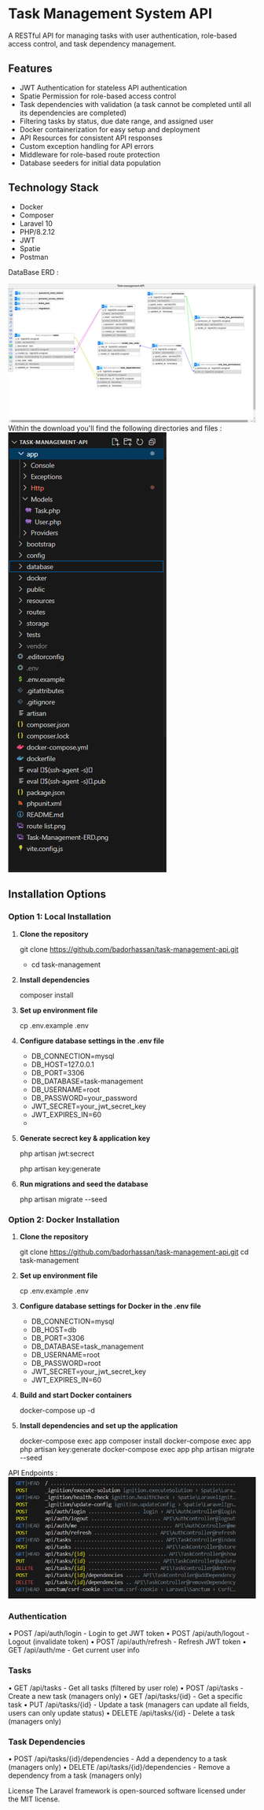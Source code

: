 # Task Management System API

A RESTful API for managing tasks with user authentication, role-based access control, and task dependency management.

## Features
- JWT Authentication for stateless API authentication
- Spatie Permission for role-based access control
- Task dependencies with validation (a task cannot be completed until all its dependencies are completed)
- Filtering tasks by status, due date range, and assigned user
- Docker containerization for easy setup and deployment
- API Resources for consistent API responses
- Custom exception handling for API errors
- Middleware for role-based route protection
- Database seeders for initial data population

## Technology Stack

- Docker
- Composer
- Laravel 10
- PHP/8.2.12
- JWT
- Spatie
- Postman

DataBase ERD :

 <img src="https://github.com/badorhassan/task-management-api/blob/main/Task-Management-ERD.png" />
Within the download you'll find the following directories and files :

 <img src="https://github.com/badorhassan/task-management-api/blob/main/app structure.png" />


## Installation Options

### Option 1: Local Installation

1. **Clone the repository**
 
   git clone https://github.com/badorhassan/task-management-api.git
   - cd task-management
 

2. **Install dependencies**
  
   composer install
  

3. **Set up environment file**
 
   cp .env.example .env
   

4. **Configure database settings in the .env file**
   
   - DB_CONNECTION=mysql
   - DB_HOST=127.0.0.1
   - DB_PORT=3306
   - DB_DATABASE=task-management
   - DB_USERNAME=root
   - DB_PASSWORD=your_password
   - JWT_SECRET=your_jwt_secret_key
   - JWT_EXPIRES_IN=60
   - 
 

5. **Generate secrect key & application key**
   
   php artisan jwt:secrect
   
   php artisan key:generate
  

8. **Run migrations and seed the database**
   
   php artisan migrate --seed
  

### Option 2: Docker Installation

1. **Clone the repository**
  
   git clone https://github.com/badorhassan/task-management-api.git
   cd task-management
 

2. **Set up environment file**
 
   cp .env.example .env
  

3. **Configure database settings for Docker in the .env file**
  
   - DB_CONNECTION=mysql
   - DB_HOST=db
   - DB_PORT=3306
   - DB_DATABASE=task_management
   - DB_USERNAME=root
   - DB_PASSWORD=root
   - JWT_SECRET=your_jwt_secret_key
   - JWT_EXPIRES_IN=60
 

4. **Build and start Docker containers**

   docker-compose up -d


5. **Install dependencies and set up the application**

   docker-compose exec app composer install
   docker-compose exec app php artisan key:generate
   docker-compose exec app php artisan migrate --seed



API Endpoints :
 <img src="https://github.com/badorhassan/task-management-api/blob/main/route list.png" />



 ###  Authentication
•	POST /api/auth/login - Login to get JWT token
•	POST /api/auth/logout - Logout (invalidate token)
•	POST /api/auth/refresh - Refresh JWT token
•	GET /api/auth/me - Get current user info

### Tasks
•	GET /api/tasks - Get all tasks (filtered by user role)
•	POST /api/tasks - Create a new task (managers only)
•	GET /api/tasks/{id} - Get a specific task
•	PUT /api/tasks/{id} - Update a task (managers can update all fields, users can only update status)
•	DELETE /api/tasks/{id} - Delete a task (managers only)

### Task Dependencies
•	POST /api/tasks/{id}/dependencies - Add a dependency to a task (managers only)
•	DELETE /api/tasks/{id}/dependencies - Remove a dependency from a task (managers only)



License
The Laravel framework is open-sourced software licensed under the MIT license.
